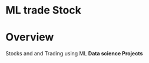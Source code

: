 # ML trade Stock   

<h1> Overview </h1>
 Stocks and and Trading using ML <b> Data science Projects</b>   
